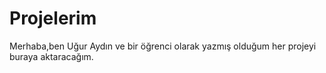 # Projelerim
Merhaba,ben Uğur Aydın ve bir öğrenci olarak yazmış olduğum her projeyi buraya aktaracağım.


